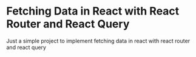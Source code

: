 # Fetching Data in React with React Router and React Query
Just a simple project to implement fetching data in react with react router and react query

